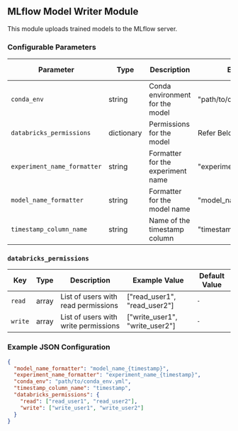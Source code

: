 <!--
SPDX-FileCopyrightText: Copyright (c) 2022-2024, NVIDIA CORPORATION & AFFILIATES. All rights reserved.
SPDX-License-Identifier: Apache-2.0

Licensed under the Apache License, Version 2.0 (the "License");
you may not use this file except in compliance with the License.
You may obtain a copy of the License at

http://www.apache.org/licenses/LICENSE-2.0

Unless required by applicable law or agreed to in writing, software
distributed under the License is distributed on an "AS IS" BASIS,
WITHOUT WARRANTIES OR CONDITIONS OF ANY KIND, either express or implied.
See the License for the specific language governing permissions and
limitations under the License.
-->

## MLflow Model Writer Module

This module uploads trained models to the MLflow server.

### Configurable Parameters

| Parameter                   | Type       | Description                       | Example Value                 | Default Value |
|-----------------------------|------------|-----------------------------------|-------------------------------|---------------|
| `conda_env`                 | string     | Conda environment for the model   | "path/to/conda_env.yml"       | `[Required]`  |
| `databricks_permissions`    | dictionary | Permissions for the model         | Refer Below                     | `None`        |
| `experiment_name_formatter` | string     | Formatter for the experiment name | "experiment_name_{timestamp}" | `[Required]`  |
| `model_name_formatter`      | string     | Formatter for the model name      | "model_name_{timestamp}"      | `[Required]`  |
| `timestamp_column_name`     | string     | Name of the timestamp column      | "timestamp"                   | `timestamp`   |

### `databricks_permissions`

| Key     | Type  | Description                          | Example Value                    | Default Value |
|---------|-------|--------------------------------------|----------------------------------|---------------|
| `read`  | array | List of users with read permissions  | ["read_user1", "read_user2"]     | `-`           |
| `write` | array | List of users with write permissions | ["write_user1", "write_user2"]   | `-`           |

### Example JSON Configuration

```json
{
  "model_name_formatter": "model_name_{timestamp}",
  "experiment_name_formatter": "experiment_name_{timestamp}",
  "conda_env": "path/to/conda_env.yml",
  "timestamp_column_name": "timestamp",
  "databricks_permissions": {
    "read": ["read_user1", "read_user2"],
    "write": ["write_user1", "write_user2"]
  }
}
```

